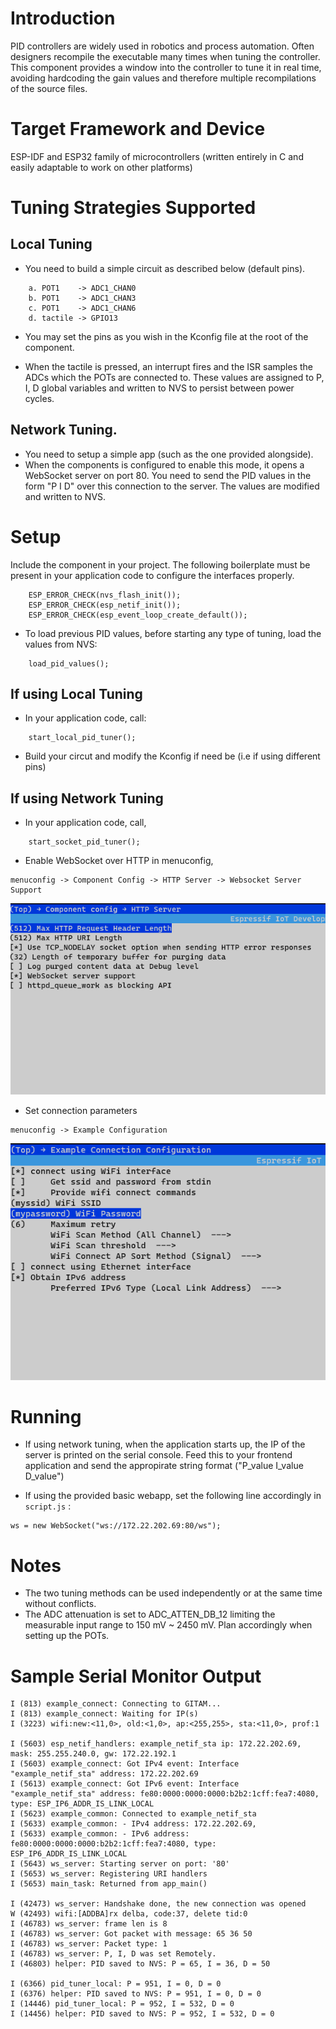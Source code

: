 # Introduction

PID controllers are widely used in robotics and process automation. Often designers recompile the executable many times when tuning the controller. This component provides a window into the controller to tune it in real time, avoiding hardcoding the gain values and therefore multiple recompilations of the source files. 

# Target Framework and Device
ESP-IDF and ESP32 family of microcontrollers (written entirely in C and  easily adaptable to work on other platforms)

# Tuning Strategies Supported
## Local Tuning
- You need to build a simple circuit as described below (default pins).
```
    a. POT1    -> ADC1_CHAN0
    b. POT1    -> ADC1_CHAN3
    c. POT1    -> ADC1_CHAN6
    d. tactile -> GPIO13
```
- You may set the pins as you wish in the Kconfig file at the root of the component. 

- When the tactile is pressed, an interrupt fires and the ISR samples the ADCs which the POTs are connected to. These values are assigned to P, I, D global variables and written to NVS to persist between power cycles. 

## Network Tuning. 
- You need to setup a simple app (such as the one provided alongside). 
- When the components is configured to enable this mode, it opens a WebSocket server on port 80. You need to send the PID values in the form "P I D" over this connection to the server. The values are modified and written to NVS. 

# Setup 
Include the component in your project. 
The following boilerplate must be present in your application code to configure the interfaces properly. 
```
    ESP_ERROR_CHECK(nvs_flash_init());
    ESP_ERROR_CHECK(esp_netif_init());
    ESP_ERROR_CHECK(esp_event_loop_create_default());
```
 - To load previous PID values, before starting any type of tuning, load the values from NVS:
 ```
     load_pid_values();
 ```
## If using Local Tuning
- In your application code, call:
```
    start_local_pid_tuner();
```
- Build your circut and modify the Kconfig if need be (i.e if using different pins)

## If using Network Tuning
- In your application code, call, 
```
    start_socket_pid_tuner();
```
- Enable WebSocket over HTTP in menuconfig, 
```
menuconfig -> Component Config -> HTTP Server -> Websocket Server Support
```
![alt text](image.png)

- Set connection parameters 
```
menuconfig -> Example Configuration
```
![alt text](image-1.png)
 

# Running

- If using network tuning, when the application starts up, the IP of the server is printed on the serial console. Feed this to your frontend application and send the appropirate string format ("P_value I_value D_value")

- If using the provided basic webapp, set the following line accordingly in `script.js` :
```
ws = new WebSocket("ws://172.22.202.69:80/ws");
``` 

# Notes
- The two tuning methods can be used independently or at the same time without conflicts.
- The ADC attenuation is set to ADC_ATTEN_DB_12 limiting the measurable input range to 150 mV ~ 2450 mV. Plan accordingly when setting up the POTs.

# Sample Serial Monitor Output
```
I (813) example_connect: Connecting to GITAM...
I (813) example_connect: Waiting for IP(s)
I (3223) wifi:new:<11,0>, old:<1,0>, ap:<255,255>, sta:<11,0>, prof:1

I (5603) esp_netif_handlers: example_netif_sta ip: 172.22.202.69, mask: 255.255.240.0, gw: 172.22.192.1
I (5603) example_connect: Got IPv4 event: Interface "example_netif_sta" address: 172.22.202.69
I (5613) example_connect: Got IPv6 event: Interface "example_netif_sta" address: fe80:0000:0000:0000:b2b2:1cff:fea7:4080, type: ESP_IP6_ADDR_IS_LINK_LOCAL
I (5623) example_common: Connected to example_netif_sta
I (5633) example_common: - IPv4 address: 172.22.202.69,
I (5633) example_common: - IPv6 address: fe80:0000:0000:0000:b2b2:1cff:fea7:4080, type: ESP_IP6_ADDR_IS_LINK_LOCAL
I (5643) ws_server: Starting server on port: '80'
I (5653) ws_server: Registering URI handlers
I (5653) main_task: Returned from app_main()

I (42473) ws_server: Handshake done, the new connection was opened
W (42493) wifi:[ADDBA]rx delba, code:37, delete tid:0
I (46783) ws_server: frame len is 8
I (46783) ws_server: Got packet with message: 65 36 50
I (46783) ws_server: Packet type: 1
I (46783) ws_server: P, I, D was set Remotely.
I (46803) helper: PID saved to NVS: P = 65, I = 36, D = 50

I (6366) pid_tuner_local: P = 951, I = 0, D = 0
I (6376) helper: PID saved to NVS: P = 951, I = 0, D = 0
I (14446) pid_tuner_local: P = 952, I = 532, D = 0
I (14456) helper: PID saved to NVS: P = 952, I = 532, D = 0
```